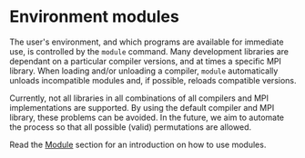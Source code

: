 

Environment modules
===================

The user's environment, and which programs are available for immediate use, is
controlled by the ``module`` command. Many development libraries are dependant
on a particular compiler versions, and at times a specific MPI library. When
loading and/or unloading a compiler, ``module`` automatically unloads
incompatible modules and, if possible, reloads compatible versions.

Currently, not all libraries in all combinations of all compilers and MPI
implementations are supported. By using the default compiler and MPI library,
these problems can be avoided. In the future, we aim to automate the process so
that all possible (valid) permutations are allowed.

Read the [Module](../softwares/modules.md) section for an introduction on how to use modules.
